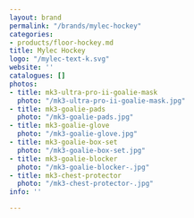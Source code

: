 ```yaml
---
layout: brand
permalink: "/brands/mylec-hockey"
categories:
- products/floor-hockey.md
title: Mylec Hockey
logo: "/mylec-text-k.svg"
website: ''
catalogues: []
photos:
- title: mk3-ultra-pro-ii-goalie-mask
  photo: "/mk3-ultra-pro-ii-goalie-mask.jpg"
- title: mk3-goalie-pads
  photo: "/mk3-goalie-pads.jpg"
- title: mk3-goalie-glove
  photo: "/mk3-goalie-glove.jpg"
- title: mk3-goalie-box-set
  photo: "/mk3-goalie-box-set.jpg"
- title: mk3-goalie-blocker
  photo: "/mk3-goalie-blocker-.jpg"
- title: mk3-chest-protector
  photo: "/mk3-chest-protector-.jpg"
info: ''

---
```

